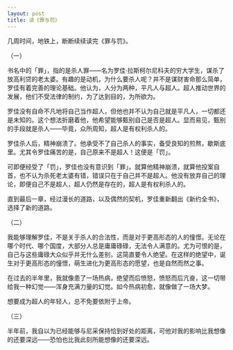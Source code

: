 ```yaml
---
layout: post  
title: 读《罪与罚》
---
```


几周时间，地铁上，断断续续读完《罪与罚》。

（一）

书名中的「罪」，指的是杀人罪——名为罗佳·拉斯柯尔尼科夫的穷大学生，谋杀了放高利贷的老太婆。有趣的是动机，为什么要杀人呢？并不是谋财害命那么简单，罗佳有着完善的理论基础。他认为，人分为两种，平凡人与超人。超人推动世界的发展，他们不受法律的制约，为了达到目的，为所欲为。

罗佳没有自命不凡地将自己当作超人，但他也并不认为自己就是平凡人，一切都还是未知的。这个想法折磨着他，他希望能够甄别自己是否是超人。显而易见，甄别的手段就是杀人——毕竟，众所周知，超人是有权利杀人的。

罗佳杀人后，精神崩溃了。他承受不了自己杀人的事实，备受良知的煎熬，歇斯底里。尤其令罗佳痛苦的是，自己原来不是超人！这便是「罚」。

可即便经受了「罚」，罗佳也没有意识到「罪」。就算他精神崩溃，就算他投案自首，也不认为杀死老太婆有错，错误只在于自己并不是超人。他没有放弃自己的理论，即便自己不是超人，超人仍然是存在的，超人是有权利杀人的。

直到最后一章，经过漫长的道路，以及偶然的契机，罗佳重新翻出《新约全书》，选择了新的道路。


（二）

我能够理解罗佳，不是关于杀人的合法性，而是对于更高形态的人的憧憬。无论在哪个时代、哪个国度，大部分人总是庸庸碌碌，无法令人满意的。尤为可恨的是，自己与这些庸碌大众似乎并无什么差别，这简直要令人绝望。在这样的绝望中，诞生对于更高形态的憧憬，萌生进化为更高形态的愿望，也是自然而然之事。

在过去的半年里，我就像患了一场热病，绝望而后愤怒，愤怒而后亢奋，这一切带给我一种幻觉——浑身充满力量的幻觉。如今热病初愈，就像做了一场大梦。

想要成为超人的年轻人，总不免要依附于上帝。

（三）

半年前，我自以为已经能够与尼采保持恰到好处的距离，可他对我的影响比我想像的还要深远——恐怕也比我此刻所能想像的还要深远。